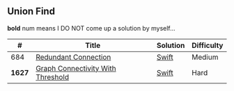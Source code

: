 ## Union Find

**bold** num means I DO NOT come up a solution by myself...

| # | Title | Solution | Difficulty |
|---| ----- | -------- | ---------- |
|684|[Redundant Connection](https://leetcode.com/problems/redundant-connection/)| [Swift](./algorithms/swift/684-Redundant-Connection/684-Redundant-Connection.swift)| Medium |
|**1627**|[Graph Connectivity With Threshold](https://leetcode.com/problems/graph-connectivity-with-threshold/) | [Swift](./algorithms/swift/1627-Graph-Connectivity-With-Threshold/1627-Graph-Connectivity-With-Threshold.swift)| Hard |
